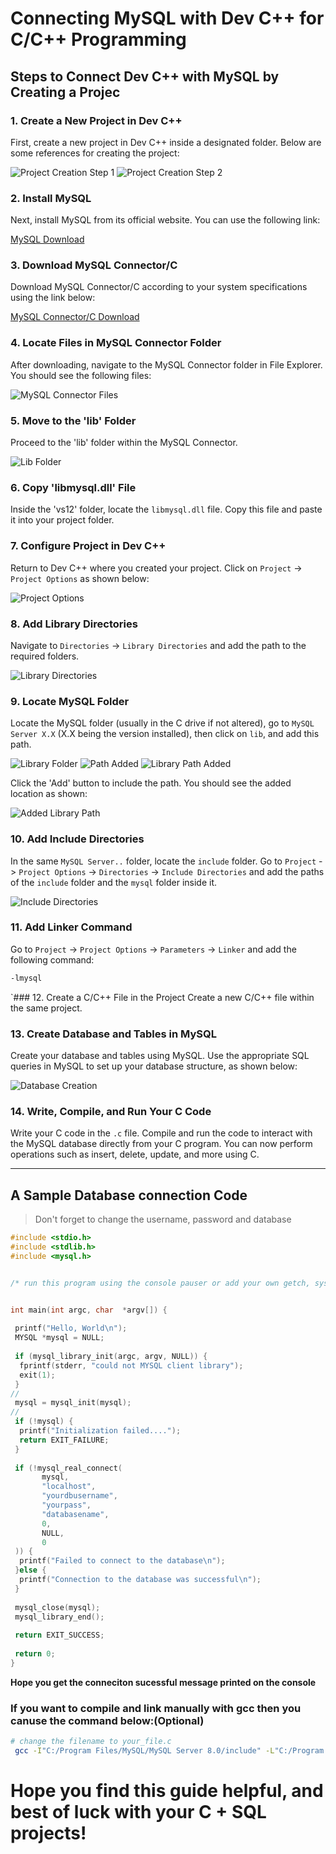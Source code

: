 # Connecting MySQL with Dev C++ for C/C++ Programming

## Steps to Connect Dev C++ with MySQL by Creating a Projec

### 1. Create a New Project in Dev C++
First, create a new project in Dev C++ inside a designated folder. Below are some references for creating the project:

![Project Creation Step 1](https://github.com/user-attachments/assets/a7b7305b-d0be-4100-8f17-3e742725159c)
![Project Creation Step 2](https://github.com/user-attachments/assets/a2a37017-c7b2-413a-a05c-95364550ba4c)

### 2. Install MySQL
Next, install MySQL from its official website. You can use the following link:

[MySQL Download](https://dev.mysql.com/downloads/workbench/)

### 3. Download MySQL Connector/C
Download MySQL Connector/C according to your system specifications using the link below:

[MySQL Connector/C Download](https://downloads.mysql.com/archives/c-c/)

### 4. Locate Files in MySQL Connector Folder
After downloading, navigate to the MySQL Connector folder in File Explorer. You should see the following files:

![MySQL Connector Files](https://github.com/user-attachments/assets/bcdc1761-eed3-40ad-80b8-05dc54f23d28)

### 5. Move to the 'lib' Folder
Proceed to the 'lib' folder within the MySQL Connector.

![Lib Folder](https://github.com/user-attachments/assets/3fa89353-1e91-46ae-9e2c-3f6d885ea91d)

### 6. Copy 'libmysql.dll' File
Inside the 'vs12' folder, locate the `libmysql.dll` file. Copy this file and paste it into your project folder.

### 7. Configure Project in Dev C++
Return to Dev C++ where you created your project. Click on `Project` -> `Project Options` as shown below:

![Project Options](https://github.com/user-attachments/assets/dfdcb47b-8f12-4f07-92ba-27325ae92d98)

### 8. Add Library Directories
Navigate to `Directories` -> `Library Directories` and add the path to the required folders.

![Library Directories](https://github.com/user-attachments/assets/f16711eb-021f-48f0-9f18-a0eb96130641)

### 9. Locate MySQL Folder
Locate the MySQL folder (usually in the C drive if not altered), go to `MySQL Server X.X` (X.X being the version installed), then click on `lib`, and add this path.

![Library Folder](https://github.com/user-attachments/assets/5c02c875-5264-4bf6-a51b-78f321c37ab8)
![Path Added](https://github.com/user-attachments/assets/5d491032-9d79-42f6-ac56-c2bd79eda9dd)
![Library Path Added](https://github.com/user-attachments/assets/9154fd3a-31da-486e-88d4-0eedc3836f98)

Click the 'Add' button to include the path. You should see the added location as shown:

![Added Library Path](https://github.com/user-attachments/assets/8d6f1210-75d1-456e-9258-ae1e1a287246)

### 10. Add Include Directories
In the same `MySQL Server..` folder, locate the `include` folder. Go to `Project` -> `Project Options` -> `Directories` -> `Include Directories` and add the paths of the `include` folder and the `mysql` folder inside it.

![Include Directories](https://github.com/user-attachments/assets/ec531593-d1b7-4588-b18c-d166de2288f9)

### 11. Add Linker Command
Go to `Project` -> `Project Options` -> `Parameters` -> `Linker` and add the following command: 

```bash
-lmysql
```
`### 12. Create a C/C++ File in the Project
Create a new C/C++ file within the same project.

### 13. Create Database and Tables in MySQL
Create your database and tables using MySQL. Use the appropriate SQL queries in MySQL to set up your database structure, as shown below:

![Database Creation](https://github.com/user-attachments/assets/6e7427fb-923c-4533-90e9-8923b56684b4)

### 14. Write, Compile, and Run Your C Code
Write your C code in the `.c` file. Compile and run the code to interact with the MySQL database directly from your C program. You can now perform operations such as insert, delete, update, and more using C.

---

## A Sample Database connection Code
>Don't forget to change the username, password and database

```C
#include <stdio.h>
#include <stdlib.h>
#include <mysql.h>


/* run this program using the console pauser or add your own getch, system("pause") or input loop */


int main(int argc, char  *argv[]) {
 
 printf("Hello, World\n");
 MYSQL *mysql = NULL;
 
 if (mysql_library_init(argc, argv, NULL)) {
  fprintf(stderr, "could not MYSQL client library");
  exit(1);
 }
// 
 mysql = mysql_init(mysql);
// 
 if (!mysql) {
  printf("Initialization failed....");
  return EXIT_FAILURE;
 }
 
 if (!mysql_real_connect(
       mysql,
       "localhost",
       "yourdbusername",
       "yourpass",
       "databasename",
       0,
       NULL,
       0
 )) {
  printf("Failed to connect to the database\n");
 }else {
  printf("Connection to the database was successful\n");
 }
  
 mysql_close(mysql);
 mysql_library_end();
 
 return EXIT_SUCCESS;
 
 return 0;
}

```

**Hope you get the conneciton sucessful message printed on the console**


### If you want to compile and link manually with gcc then you canuse the command below:(Optional)
```bash
# change the filename to your_file.c
 gcc -I"C:/Program Files/MySQL/MySQL Server 8.0/include" -L"C:/Program Files/MySQL/MySQL Server 8.0/lib" -o out.exe main.c -lmysql
```

# **Hope you find this guide helpful, and best of luck with your C + SQL projects!**


